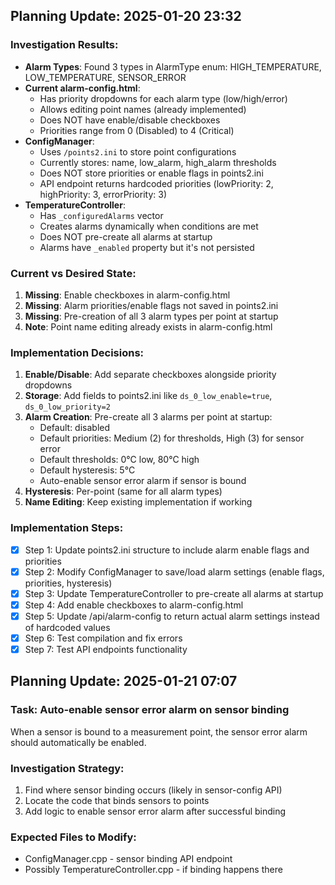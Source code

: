 ## Planning Update: 2025-01-20 23:32

### Investigation Results:
- **Alarm Types**: Found 3 types in AlarmType enum: HIGH_TEMPERATURE, LOW_TEMPERATURE, SENSOR_ERROR
- **Current alarm-config.html**:
  - Has priority dropdowns for each alarm type (low/high/error)
  - Allows editing point names (already implemented)
  - Does NOT have enable/disable checkboxes
  - Priorities range from 0 (Disabled) to 4 (Critical)
- **ConfigManager**:
  - Uses `/points2.ini` to store point configurations
  - Currently stores: name, low_alarm, high_alarm thresholds
  - Does NOT store priorities or enable flags in points2.ini
  - API endpoint returns hardcoded priorities (lowPriority: 2, highPriority: 3, errorPriority: 3)
- **TemperatureController**:
  - Has `_configuredAlarms` vector
  - Creates alarms dynamically when conditions are met
  - Does NOT pre-create all alarms at startup
  - Alarms have `_enabled` property but it's not persisted

### Current vs Desired State:
1. **Missing**: Enable checkboxes in alarm-config.html
2. **Missing**: Alarm priorities/enable flags not saved in points2.ini
3. **Missing**: Pre-creation of all 3 alarm types per point at startup
4. **Note**: Point name editing already exists in alarm-config.html

### Implementation Decisions:
1. **Enable/Disable**: Add separate checkboxes alongside priority dropdowns
2. **Storage**: Add fields to points2.ini like `ds_0_low_enable=true`, `ds_0_low_priority=2`
3. **Alarm Creation**: Pre-create all 3 alarms per point at startup:
   - Default: disabled
   - Default priorities: Medium (2) for thresholds, High (3) for sensor error
   - Default thresholds: 0°C low, 80°C high
   - Default hysteresis: 5°C
   - Auto-enable sensor error alarm if sensor is bound
4. **Hysteresis**: Per-point (same for all alarm types)
5. **Name Editing**: Keep existing implementation if working

### Implementation Steps:
- [x] Step 1: Update points2.ini structure to include alarm enable flags and priorities
- [x] Step 2: Modify ConfigManager to save/load alarm settings (enable flags, priorities, hysteresis)
- [x] Step 3: Update TemperatureController to pre-create all alarms at startup
- [x] Step 4: Add enable checkboxes to alarm-config.html
- [x] Step 5: Update /api/alarm-config to return actual alarm settings instead of hardcoded values
- [x] Step 6: Test compilation and fix errors
- [x] Step 7: Test API endpoints functionality

## Planning Update: 2025-01-21 07:07

### Task: Auto-enable sensor error alarm on sensor binding
When a sensor is bound to a measurement point, the sensor error alarm should automatically be enabled.

### Investigation Strategy:
1. Find where sensor binding occurs (likely in sensor-config API)
2. Locate the code that binds sensors to points
3. Add logic to enable sensor error alarm after successful binding

### Expected Files to Modify:
- ConfigManager.cpp - sensor binding API endpoint
- Possibly TemperatureController.cpp - if binding happens there